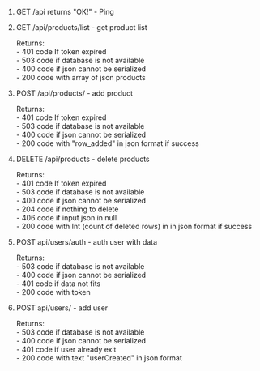 1. GET /api returns "OK!" - Ping

2. GET /api/products/list - get product list

    Returns: \
        - 401 code If token expired \
        - 503 code if database is not available \
        - 400 code if json cannot be serialized \
        - 200 code with array of json products

3. POST /api/products/ - add product

    Returns: \
        - 401 code If token expired \
        - 503 code if database is not available \
        - 400 code if json cannot be serialized \
        - 200 code with "row_added" in json format if success

4. DELETE /api/products - delete products

    Returns: \
        - 401 code If token expired \
        - 503 code if database is not available \
        - 400 code if json cannot be serialized \
        - 204 code if nothing to delete \
        - 406 code if input json in null \
        - 200 code with Int (count of deleted rows) in in json format if success

5. POST api/users/auth - auth user with data

    Returns: \
        - 503 code if database is not available \
        - 400 code if json cannot be serialized \
        - 401 code if data not fits \
        - 200 code with token

6. POST api/users/ - add user

    Returns: \
        - 503 code if database is not available \
        - 400 code if json cannot be serialized \
        - 401 code if user already exit \
        - 200 code with text "userCreated" in json format